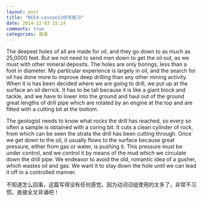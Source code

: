 ```yaml
---
layout: post
title: "NCE4-Lesson13仿写练习"
date: 2014-12-03 15:14
comments: true
categories: 英语
---
```


The deepest holes of all are made for oil, and they go down to as much as 25,0000 feet. But we not need to send men down to get the oil out, as we must with other mineral deposits. The holes are only borings, less than a foot in diameter. My particular experience is largely in oil, and the search for oil has done more to improve deep drilling than any other mining activity. When it is has been decided where we are going to drill, we put up at the surface an oil derrick. It has to be tall because it is like a giant block and tackle, and we have to lower into the ground and haul out of the ground great lengths of drill pipe which are rotated by an engine at the top and are fitted with a cutting bit at the bottom.


The geologist needs to know what rocks the drill has reached, so every so often a sample is obtained with a coring bit. It cuts a clean cylinder of rock, from which can be seen the strata the drill has been cutting through. Once we get down to the oil, it usually flows to the surface because great pressure, either from gas or water, is pushing it. This pressure must be under control, and we control it by means of the mud which we circulate down the drill pipe. We endeavor to avoid the old, romantic idea of a gusher, which wastes oil and gas. We want it to stay down the hole until we can lead it off in a controlled manner.

不知道怎么回事，这篇写得没有任何感觉。因为动词词组使用的太多了，非常不习惯。直接全文背诵吧！
